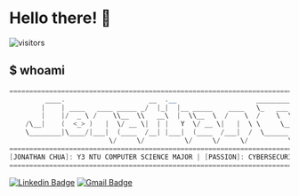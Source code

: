 # Hello there! 👋
![visitors](https://visitor-badge.laobi.icu/badge?page_id=joncwr99.joncwr99)
## $ whoami
```powershell
===================================================================================================
         ____.                     __  .__                    _________ .__                  
        |    | ____   ____ _____ _/  |_|  |__ _____    ____   \_   ___ \|  |__  __ _______   
        |    |/  _ \ /    \\__  \\   __\  |  \\__  \  /    \  /    \  \/|  |  \|  |  \__  \  
    /\__|    (  <_> )   |  \/ __ \|  | |   Y  \/ __ \|   |  \ \     \___|   Y  \  |  // __ \_
    \________|\____/|___|  (____  /__| |___|  (____  /___|  /  \______  /___|  /____/(____  /
                         \/     \/          \/     \/     \/          \/     \/           \/        
===================================================================================================
[JONATHAN CHUA]: Y3 NTU COMPUTER SCIENCE MAJOR | [PASSION]: CYBERSECURITY / ARTIFICIAL INTELLIGENCE
===================================================================================================
```
[![Linkedin Badge](https://img.shields.io/badge/-jonathan-blue?style=flat-square&logo=Linkedin&logoColor=white&link=https://www.linkedin.com/in/chua-wen-rong-jonathan-6b127020b/)](https://www.linkedin.com/in/chua-wen-rong-jonathan-6b127020b/)
[![Gmail Badge](https://img.shields.io/badge/-joncwr99@gmail.com-c14438?style=flat-square&logo=Gmail&logoColor=white&link=mailto:joncwr99@gmail.com)](mailto:joncwr99@gmail.com)
